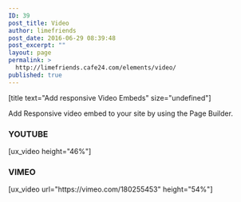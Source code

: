 ```yaml
---
ID: 39
post_title: Video
author: limefriends
post_date: 2016-06-29 08:39:48
post_excerpt: ""
layout: page
permalink: >
  http://limefriends.cafe24.com/elements/video/
published: true
---
```

[title text="Add responsive Video Embeds" size="undefined"]

<p class="lead">Add Responsive video embed to your site by using the Page Builder.</p>
<h3>YOUTUBE</h3>
[ux_video height="46%"]

<h3>VIMEO</h3>
[ux_video url="https://vimeo.com/180255453" height="54%"]